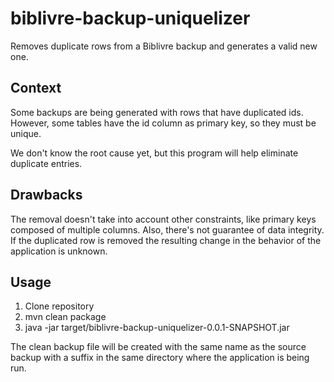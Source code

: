 # biblivre-backup-uniquelizer
Removes duplicate rows from a Biblivre backup and generates a valid new one.

## Context
Some backups are being generated with rows that have duplicated ids. However, some tables have the id column as primary key, so they must be unique.

We don't know the root cause yet, but this program will help eliminate duplicate entries.

## Drawbacks
The removal doesn't take into account other constraints, like primary keys composed of multiple columns.
Also, there's not guarantee of data integrity. If the duplicated row is removed the resulting change in the behavior of the application is unknown.

## Usage

1. Clone repository
2. mvn clean package
3. java -jar target/biblivre-backup-uniquelizer-0.0.1-SNAPSHOT.jar <path-to-backup-file>
  
The clean backup file will be created with the same name as the source backup with a suffix in the same directory where the application is being run.
